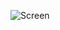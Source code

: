 ![Screen](https://github.com/valeit98/Project15/assets/130799207/300f3378-38bd-4bc4-970f-cb1f12f192a6)
